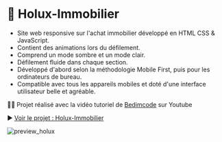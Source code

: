 # 🏡 Holux-Immobilier

- Site web responsive sur l'achat immobilier développé en HTML CSS & JavaScript.
- Contient des animations lors du défilement.
- Comprend un mode sombre et un mode clair.
- Défilement fluide dans chaque section.
- Développé d'abord selon la méthodologie Mobile First, puis pour les ordinateurs de bureau.
- Compatible avec tous les appareils mobiles et doté d'une interface utilisateur belle et agréable.

👨‍💻 Projet réalisé avec la vidéo tutoriel de [Bedimcode](https://www.youtube.com/c/Bedimcode/videos) sur Youtube

▶ [Voir le projet : Holux-Immobilier](https://skies-land.github.io/Holux-Immobilier/)

![preview_holux](https://github.com/Skies-Land/Holux-Immobilier/assets/146822518/590f6892-f703-4858-a41e-ab3f82685794)
